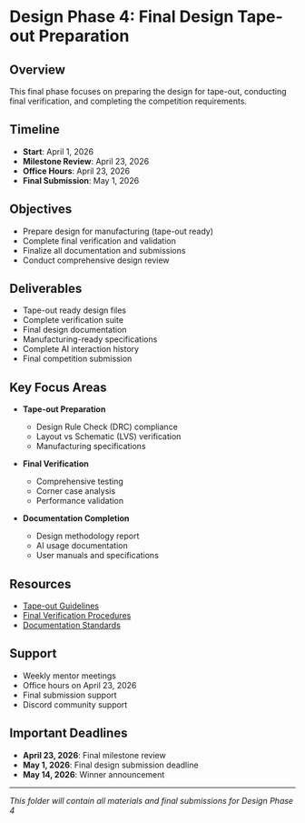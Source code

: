 # Design Phase 4: Final Design Tape-out Preparation

## Overview
This final phase focuses on preparing the design for tape-out, conducting final verification, and completing the competition requirements.

## Timeline
- **Start**: April 1, 2026
- **Milestone Review**: April 23, 2026
- **Office Hours**: April 23, 2026
- **Final Submission**: May 1, 2026

## Objectives
- Prepare design for manufacturing (tape-out ready)
- Complete final verification and validation
- Finalize all documentation and submissions
- Conduct comprehensive design review

## Deliverables
- Tape-out ready design files
- Complete verification suite
- Final design documentation
- Manufacturing-ready specifications
- Complete AI interaction history
- Final competition submission

## Key Focus Areas
- **Tape-out Preparation**
  - Design Rule Check (DRC) compliance
  - Layout vs Schematic (LVS) verification
  - Manufacturing specifications
  
- **Final Verification**
  - Comprehensive testing
  - Corner case analysis
  - Performance validation
  
- **Documentation Completion**
  - Design methodology report
  - AI usage documentation
  - User manuals and specifications

## Resources
- [Tape-out Guidelines](../../docs/getting-started/)
- [Final Verification Procedures](../../docs/ai-guides/)
- [Documentation Standards](../../submissions/)

## Support
- Weekly mentor meetings
- Office hours on April 23, 2026
- Final submission support
- Discord community support

## Important Deadlines
- **April 23, 2026**: Final milestone review
- **May 1, 2026**: Final design submission deadline
- **May 14, 2026**: Winner announcement

---

*This folder will contain all materials and final submissions for Design Phase 4*
